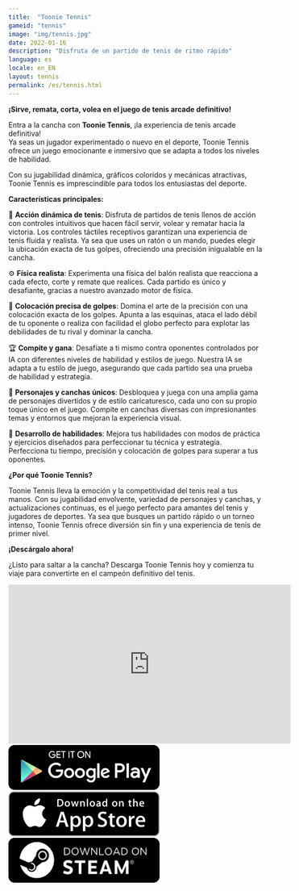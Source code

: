 ```yaml
---
title:  "Toonie Tennis"
gameid: "tennis"
image: "img/tennis.jpg"
date: 2022-01-16
description: "Disfruta de un partido de tenis de ritmo rápido"
language: es
locale: en_EN
layout: tennis
permalink: /es/tennis.html
---
```


**¡Sirve, remata, corta, volea en el juego de tenis arcade definitivo!**

Entra a la cancha con **Toonie Tennis**, ¡la experiencia de tenis arcade definitiva!  
Ya seas un jugador experimentado o nuevo en el deporte, Toonie Tennis ofrece un juego emocionante e inmersivo que se adapta a todos los niveles de habilidad.

Con su jugabilidad dinámica, gráficos coloridos y mecánicas atractivas, Toonie Tennis es imprescindible para todos los entusiastas del deporte.

**Características principales:**

🎾 **Acción dinámica de tenis**: Disfruta de partidos de tenis llenos de acción con controles intuitivos que hacen fácil servir, volear y rematar hacia la victoria. Los controles táctiles receptivos garantizan una experiencia de tenis fluida y realista. Ya sea que uses un ratón o un mando, puedes elegir la ubicación exacta de tus golpes, ofreciendo una precisión inigualable en la cancha.

⚙️ **Física realista**: Experimenta una física del balón realista que reacciona a cada efecto, corte y remate que realices. Cada partido es único y desafiante, gracias a nuestro avanzado motor de física.

🎯 **Colocación precisa de golpes**: Domina el arte de la precisión con una colocación exacta de los golpes. Apunta a las esquinas, ataca el lado débil de tu oponente o realiza con facilidad el globo perfecto para explotar las debilidades de tu rival y dominar la cancha.

🏆 **Compite y gana**: Desafíate a ti mismo contra oponentes controlados por IA con diferentes niveles de habilidad y estilos de juego. Nuestra IA se adapta a tu estilo de juego, asegurando que cada partido sea una prueba de habilidad y estrategia.

🤩 **Personajes y canchas únicos**: Desbloquea y juega con una amplia gama de personajes divertidos y de estilo caricaturesco, cada uno con su propio toque único en el juego. Compite en canchas diversas con impresionantes temas y entornos que mejoran la experiencia visual.

💪 **Desarrollo de habilidades**: Mejora tus habilidades con modos de práctica y ejercicios diseñados para perfeccionar tu técnica y estrategia. Perfecciona tu tiempo, precisión y colocación de golpes para superar a tus oponentes.



**¿Por qué Toonie Tennis?**

Toonie Tennis lleva la emoción y la competitividad del tenis real a tus manos. Con su jugabilidad envolvente, variedad de personajes y canchas, y actualizaciones continuas, es el juego perfecto para amantes del tenis y jugadores de deportes. Ya sea que busques un partido rápido o un torneo intenso, Toonie Tennis ofrece diversión sin fin y una experiencia de tenis de primer nivel.

**¡Descárgalo ahora!**

¿Listo para saltar a la cancha? Descarga Toonie Tennis hoy y comienza tu viaje para convertirte en el campeón definitivo del tenis.


<div class="video-container">
    <iframe width="560" height="315" src="https://www.youtube.com/embed/RcJv_bxShWc" frameborder="0"
            allow="autoplay; encrypted-media" allowfullscreen></iframe>
</div>
<div class="download-buttons">
    <a target="_blank"
       href="https://play.google.com/store/apps/details?id=com.rGyani.Tennis">
        <img class="link" src="/img/ui/playstore.png"></a>
    <a  target="_blank"
       href="https://apps.apple.com/us/app/toonie-tennis/id1610304081">
        <img class="link" src="/img/ui/appstore.png"></a>
</div>
<div class="download-buttons">
    <a target="_blank"
       href="https://store.steampowered.com/app/3084510/Toonie_Tennis/">
        <img class="link" src="/img/ui/steam.png"></a>
</div>


<div class="keywords" style="visibility: hidden; height: 0; width: 0; overflow: hidden;">
survival, parkour, cliff, puzzles, wildlife encounters, adventure, wilderness, nature, rope swing, ledge jumping, third-person exploration, immersive exploration, breathtaking landscapes, parkour mechanics, cliff climbing, rope swinging, ledge jumping, stamina management, fluid parkour, climbing simulator, obstacle navigation, terrain mastery, action exploration, realistic physics, dangerous leaps, timed actions, parkour survival, ledge grabbing
</div>